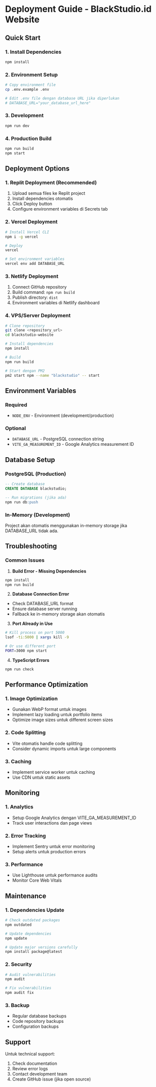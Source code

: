 # Deployment Guide - BlackStudio.id Website

## Quick Start

### 1. Install Dependencies
```bash
npm install
```

### 2. Environment Setup
```bash
# Copy environment file
cp .env.example .env

# Edit .env file dengan database URL jika diperlukan
# DATABASE_URL="your_database_url_here"
```

### 3. Development
```bash
npm run dev
```

### 4. Production Build
```bash
npm run build
npm start
```

## Deployment Options

### 1. Replit Deployment (Recommended)
1. Upload semua files ke Replit project
2. Install dependencies otomatis
3. Click Deploy button
4. Configure environment variables di Secrets tab

### 2. Vercel Deployment
```bash
# Install Vercel CLI
npm i -g vercel

# Deploy
vercel

# Set environment variables
vercel env add DATABASE_URL
```

### 3. Netlify Deployment
1. Connect GitHub repository
2. Build command: `npm run build`
3. Publish directory: `dist`
4. Environment variables di Netlify dashboard

### 4. VPS/Server Deployment
```bash
# Clone repository
git clone <repository_url>
cd blackstudio-website

# Install dependencies
npm install

# Build
npm run build

# Start dengan PM2
pm2 start npm --name "blackstudio" -- start
```

## Environment Variables

### Required
- `NODE_ENV` - Environment (development/production)

### Optional
- `DATABASE_URL` - PostgreSQL connection string
- `VITE_GA_MEASUREMENT_ID` - Google Analytics measurement ID

## Database Setup

### PostgreSQL (Production)
```sql
-- Create database
CREATE DATABASE blackstudio;

-- Run migrations (jika ada)
npm run db:push
```

### In-Memory (Development)
Project akan otomatis menggunakan in-memory storage jika DATABASE_URL tidak ada.

## Troubleshooting

### Common Issues

1. **Build Error - Missing Dependencies**
```bash
npm install
npm run build
```

2. **Database Connection Error**
- Check DATABASE_URL format
- Ensure database server running
- Fallback ke in-memory storage akan otomatis

3. **Port Already in Use**
```bash
# Kill process on port 5000
lsof -ti:5000 | xargs kill -9

# Or use different port
PORT=3000 npm start
```

4. **TypeScript Errors**
```bash
npm run check
```

## Performance Optimization

### 1. Image Optimization
- Gunakan WebP format untuk images
- Implement lazy loading untuk portfolio items
- Optimize image sizes untuk different screen sizes

### 2. Code Splitting
- Vite otomatis handle code splitting
- Consider dynamic imports untuk large components

### 3. Caching
- Implement service worker untuk caching
- Use CDN untuk static assets

## Monitoring

### 1. Analytics
- Setup Google Analytics dengan VITE_GA_MEASUREMENT_ID
- Track user interactions dan page views

### 2. Error Tracking
- Implement Sentry untuk error monitoring
- Setup alerts untuk production errors

### 3. Performance
- Use Lighthouse untuk performance audits
- Monitor Core Web Vitals

## Maintenance

### 1. Dependencies Update
```bash
# Check outdated packages
npm outdated

# Update dependencies
npm update

# Update major versions carefully
npm install package@latest
```

### 2. Security
```bash
# Audit vulnerabilities
npm audit

# Fix vulnerabilities
npm audit fix
```

### 3. Backup
- Regular database backups
- Code repository backups
- Configuration backups

## Support

Untuk technical support:
1. Check documentation
2. Review error logs
3. Contact development team
4. Create GitHub issue (jika open source)
